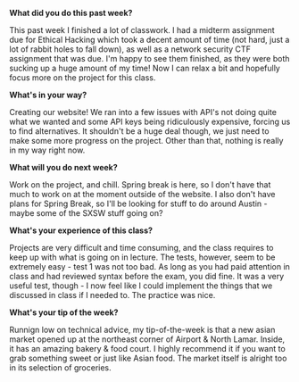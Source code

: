 **What did you do this past week?**

This past week I finished a lot of classwork. I had a midterm assignment due for Ethical Hacking which took a decent amount of time (not hard, just a lot of rabbit holes to fall down), as well as a network security CTF assignment that was due. I'm happy to see them finished, as they were both sucking up a huge amount of my time! Now I can relax a bit and hopefully focus more on the project for this class.

**What's in your way?**

Creating our website! We ran into a few issues with API's not doing quite what we wanted and some API keys being ridiculously expensive, forcing us to find alternatives. It shouldn't be a huge deal though, we just need to make some more progress on the project. Other than that, nothing is really in my way right now.

**What will you do next week?**

Work on the project, and chill. Spring break is here, so I don't have that much to work on at the moment outside of the website. I also don't have plans for Spring Break, so I'll be looking for stuff to do around Austin - maybe some of the SXSW stuff going on?

**What's your experience of this class?**

Projects are very difficult and time consuming, and the class requires to keep up with what is going on in lecture. The tests, however, seem to be extremely easy - test 1 was not too bad. As long as you had paid attention in class and had reviewed syntax before the exam, you did fine. It was a very useful test, though - I now feel like I could implement the things that we discussed in class if I needed to. The practice was nice.

**What's your tip of the week?**

Runnign low on technical advice, my tip-of-the-week is that a new asian market opened up at the northeast corner of Airport & North Lamar. Inside, it has an amazing bakery & food court. I highly recommend it if you want to grab something sweet or just like Asian food. The market itself is alright too in its selection of groceries.
